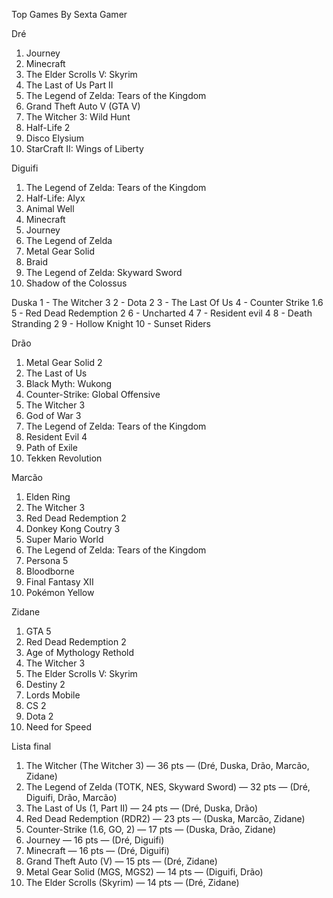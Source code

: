 Top Games By Sexta Gamer

Dré
1. Journey
2. Minecraft
3. The Elder Scrolls V: Skyrim
4. The Last of Us Part II
5. The Legend of Zelda: Tears of the Kingdom
6. Grand Theft Auto V (GTA V)
7. The Witcher 3: Wild Hunt
8. Half-Life 2
9. Disco Elysium
4. StarCraft II: Wings of Liberty

Diguifi
1. The Legend of Zelda: Tears of the Kingdom
2. Half-Life: Alyx
3. Animal Well
4. Minecraft
5. Journey
6. The Legend of Zelda
7. Metal Gear Solid
8. Braid
9. The Legend of Zelda: Skyward Sword
10. Shadow of the Colossus

Duska
1 - The Witcher 3
2 - Dota 2
3 - The Last Of Us
4 - Counter Strike 1.6
5 - Red Dead Redemption 2
6 - Uncharted 4
7 - Resident evil 4
8 - Death Stranding 2
9 - Hollow Knight
10 - Sunset Riders

Drão
1. Metal Gear Solid 2
2. The Last of Us
3. Black Myth: Wukong
4. Counter-Strike: Global Offensive
5. The Witcher 3
6. God of War 3
7. The Legend of Zelda: Tears of the Kingdom
8. Resident Evil 4
9. Path of Exile
10. Tekken Revolution

Marcão
1. Elden Ring
2. The Witcher 3
3. Red Dead Redemption 2
4. Donkey Kong Coutry 3
5. Super Mario World
6. The Legend of Zelda: Tears of the Kingdom
7. Persona 5
8. Bloodborne
9. Final Fantasy XII
10. Pokémon Yellow

Zidane
1. GTA 5
2. Red Dead Redemption 2
3. Age of Mythology Rethold
4. The Witcher 3
5. The Elder Scrolls V: Skyrim
6. Destiny 2
7. Lords Mobile
8. CS 2
9. Dota 2
10. Need for Speed

Lista final
1. The Witcher (The Witcher 3) — 36 pts — (Dré, Duska, Drão, Marcão, Zidane)
2. The Legend of Zelda (TOTK, NES, Skyward Sword) — 32 pts — (Dré, Diguifi, Drão, Marcão)
3. The Last of Us (1, Part II) — 24 pts — (Dré, Duska, Drão)
4. Red Dead Redemption (RDR2) — 23 pts — (Duska, Marcão, Zidane)
5. Counter-Strike (1.6, GO, 2) — 17 pts — (Duska, Drão, Zidane)
6. Journey — 16 pts — (Dré, Diguifi)
7. Minecraft — 16 pts — (Dré, Diguifi)
8. Grand Theft Auto (V) — 15 pts — (Dré, Zidane)
9. Metal Gear Solid (MGS, MGS2) — 14 pts — (Diguifi, Drão)
10. The Elder Scrolls (Skyrim) — 14 pts — (Dré, Zidane)